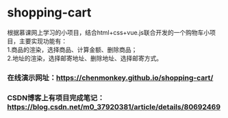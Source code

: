 # shopping-cart
   根据慕课网上学习的小项目，结合html+css+vue.js联合开发的一个购物车小项目，主要实现功能有：   
   1.商品的渲染，选择商品、计算金额、删除商品；   
   2.地址的渲染，选择邮寄地址、删除地址、选择邮寄方式。    
   ### 在线演示网址：https://chenmonkey.github.io/shopping-cart/    
   ### CSDN博客上有项目完成笔记：https://blog.csdn.net/m0_37920381/article/details/80692469

    

